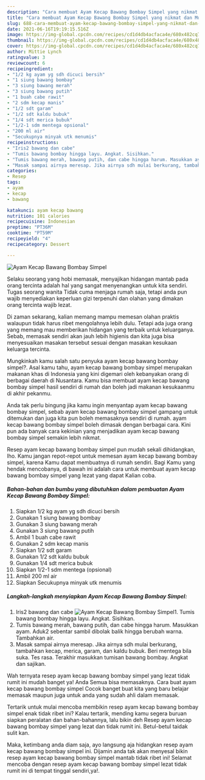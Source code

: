 ```yaml
---
description: "Cara membuat Ayam Kecap Bawang Bombay Simpel yang nikmat dan Mudah Dibuat"
title: "Cara membuat Ayam Kecap Bawang Bombay Simpel yang nikmat dan Mudah Dibuat"
slug: 688-cara-membuat-ayam-kecap-bawang-bombay-simpel-yang-nikmat-dan-mudah-dibuat
date: 2021-06-16T19:19:15.516Z
image: https://img-global.cpcdn.com/recipes/cd1d4db4acfaca4e/680x482cq70/ayam-kecap-bawang-bombay-simpel-foto-resep-utama.jpg
thumbnail: https://img-global.cpcdn.com/recipes/cd1d4db4acfaca4e/680x482cq70/ayam-kecap-bawang-bombay-simpel-foto-resep-utama.jpg
cover: https://img-global.cpcdn.com/recipes/cd1d4db4acfaca4e/680x482cq70/ayam-kecap-bawang-bombay-simpel-foto-resep-utama.jpg
author: Mittie Lynch
ratingvalue: 3
reviewcount: 6
recipeingredient:
- "1/2 kg ayam yg sdh dicuci bersih"
- "1 siung bawang bombay"
- "3 siung bawang merah"
- "3 siung bawang putih"
- "1 buah cabe rawit"
- "2 sdm kecap manis"
- "1/2 sdt garam"
- "1/2 sdt kaldu bubuk"
- "1/4 sdt merica bubuk"
- "1/2-1 sdm mentega opsional"
- "200 ml air"
- "Secukupnya minyak utk menumis"
recipeinstructions:
- "Iris2 bawang dan cabe"
- "Tumis bawang bombay hingga layu. Angkat. Sisihkan."
- "Tumis bawang merah, bawang putih, dan cabe hingga harum. Masukkan ayam. Aduk2 sebentar sambil dibolak balik hingga berubah warna. Tambahkan air."
- "Masak sampai airnya meresap. Jika airnya sdh mulai berkurang, tambahkan kecap, merica, garam, dan kaldu bubuk. Beri mentega bila suka. Tes rasa. Terakhir masukkan tumisan bawang bombay. Angkat dan sajikan."
categories:
- Resep
tags:
- ayam
- kecap
- bawang

katakunci: ayam kecap bawang 
nutrition: 101 calories
recipecuisine: Indonesian
preptime: "PT36M"
cooktime: "PT59M"
recipeyield: "4"
recipecategory: Dessert

---
```



![Ayam Kecap Bawang Bombay Simpel](https://img-global.cpcdn.com/recipes/cd1d4db4acfaca4e/680x482cq70/ayam-kecap-bawang-bombay-simpel-foto-resep-utama.jpg)

Selaku seorang yang hobi memasak, menyajikan hidangan mantab pada orang tercinta adalah hal yang sangat menyenangkan untuk kita sendiri. Tugas seorang  wanita Tidak cuma menjaga rumah saja, tetapi anda pun wajib menyediakan keperluan gizi terpenuhi dan olahan yang dimakan orang tercinta wajib lezat.

Di zaman  sekarang, kalian memang mampu memesan olahan praktis walaupun tidak harus ribet mengolahnya lebih dulu. Tetapi ada juga orang yang memang mau memberikan hidangan yang terbaik untuk keluarganya. Sebab, memasak sendiri akan jauh lebih higienis dan kita juga bisa menyesuaikan masakan tersebut sesuai dengan masakan kesukaan keluarga tercinta. 



Mungkinkah kamu salah satu penyuka ayam kecap bawang bombay simpel?. Asal kamu tahu, ayam kecap bawang bombay simpel merupakan makanan khas di Indonesia yang kini digemari oleh kebanyakan orang di berbagai daerah di Nusantara. Kamu bisa membuat ayam kecap bawang bombay simpel hasil sendiri di rumah dan boleh jadi makanan kesukaanmu di akhir pekanmu.

Anda tak perlu bingung jika kamu ingin menyantap ayam kecap bawang bombay simpel, sebab ayam kecap bawang bombay simpel gampang untuk ditemukan dan juga kita pun boleh memasaknya sendiri di rumah. ayam kecap bawang bombay simpel boleh dimasak dengan berbagai cara. Kini pun ada banyak cara kekinian yang menjadikan ayam kecap bawang bombay simpel semakin lebih nikmat.

Resep ayam kecap bawang bombay simpel pun mudah sekali dihidangkan, lho. Kamu jangan repot-repot untuk memesan ayam kecap bawang bombay simpel, karena Kamu dapat membuatnya di rumah sendiri. Bagi Kamu yang hendak mencobanya, di bawah ini adalah cara untuk membuat ayam kecap bawang bombay simpel yang lezat yang dapat Kalian coba.

<!--inarticleads1-->

##### Bahan-bahan dan bumbu yang dibutuhkan dalam pembuatan Ayam Kecap Bawang Bombay Simpel:

1. Siapkan 1/2 kg ayam yg sdh dicuci bersih
1. Gunakan 1 siung bawang bombay
1. Gunakan 3 siung bawang merah
1. Gunakan 3 siung bawang putih
1. Ambil 1 buah cabe rawit
1. Gunakan 2 sdm kecap manis
1. Siapkan 1/2 sdt garam
1. Gunakan 1/2 sdt kaldu bubuk
1. Gunakan 1/4 sdt merica bubuk
1. Siapkan 1/2-1 sdm mentega (opsional)
1. Ambil 200 ml air
1. Siapkan Secukupnya minyak utk menumis




<!--inarticleads2-->

##### Langkah-langkah menyiapkan Ayam Kecap Bawang Bombay Simpel:

1. Iris2 bawang dan cabe
<img src="https://img-global.cpcdn.com/steps/e3afb20b79a51a98/160x128cq70/ayam-kecap-bawang-bombay-simpel-langkah-memasak-1-foto.jpg" alt="Ayam Kecap Bawang Bombay Simpel">1. Tumis bawang bombay hingga layu. Angkat. Sisihkan.
1. Tumis bawang merah, bawang putih, dan cabe hingga harum. Masukkan ayam. Aduk2 sebentar sambil dibolak balik hingga berubah warna. Tambahkan air.
1. Masak sampai airnya meresap. Jika airnya sdh mulai berkurang, tambahkan kecap, merica, garam, dan kaldu bubuk. Beri mentega bila suka. Tes rasa. Terakhir masukkan tumisan bawang bombay. Angkat dan sajikan.




Wah ternyata resep ayam kecap bawang bombay simpel yang lezat tidak rumit ini mudah banget ya! Anda Semua bisa memasaknya. Cara buat ayam kecap bawang bombay simpel Cocok banget buat kita yang baru belajar memasak maupun juga untuk anda yang sudah ahli dalam memasak.

Tertarik untuk mulai mencoba membikin resep ayam kecap bawang bombay simpel enak tidak ribet ini? Kalau tertarik, mending kamu segera buruan siapkan peralatan dan bahan-bahannya, lalu bikin deh Resep ayam kecap bawang bombay simpel yang lezat dan tidak rumit ini. Betul-betul taidak sulit kan. 

Maka, ketimbang anda diam saja, ayo langsung aja hidangkan resep ayam kecap bawang bombay simpel ini. Dijamin anda tak akan menyesal bikin resep ayam kecap bawang bombay simpel mantab tidak ribet ini! Selamat mencoba dengan resep ayam kecap bawang bombay simpel lezat tidak rumit ini di tempat tinggal sendiri,ya!.

